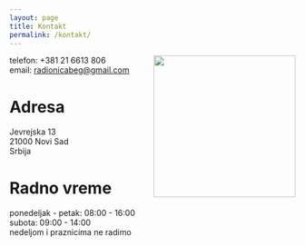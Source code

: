 ```yaml
---
layout: page
title: Kontakt
permalink: /kontakt/
---
```


<img style="float: right;" src="../radnja.jpg" width="250">

telefon: +381 21 6613 806  
email: radionicabeg@gmail.com

Adresa
======
Jevrejska 13  
21000 Novi Sad  
Srbija

Radno vreme
===========
ponedeljak - petak: 08:00 - 16:00  
subota: 09:00 - 14:00  
nedeljom i praznicima ne radimo
